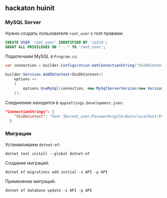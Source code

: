 ## hackaton huinit

### MySQL Server
Нужно создать пользователя `root_user` с root правами:

```sql
CREATE USER 'root_user' IDENTIFIED BY 'ip214';
GRANT ALL PRIVILEGES ON * . * TO 'root_user';
```

Подключаем MySQL в `Program.cs`:

```csharp
var connection = builder.Configuration.GetConnectionString("SksDbContext");
```

```csharp
builder.Services.AddDbContext<SksDbContext>(
    options =>
    {
        options.UseMySql(connection, new MySqlServerVersion(new Version(9, 1, 0)));
    });
```

Соединение находится в `appsettings.Development.json`:

```json
"ConnectionStrings": {
    "SksDbContext": "User ID=root_user;Password=ip214;Host=localhost;Port=3306;Database=db_sks"
  }
```

### Миграции

Устанавливаем `dotnet-ef`:

```
dotnet tool install --global dotnet-ef
```

Создание миграций:

```
dotnet ef migrations add initial -s API -p API
```

Применение миграций:

```
dotnet ef database update -s API -p API
```


###